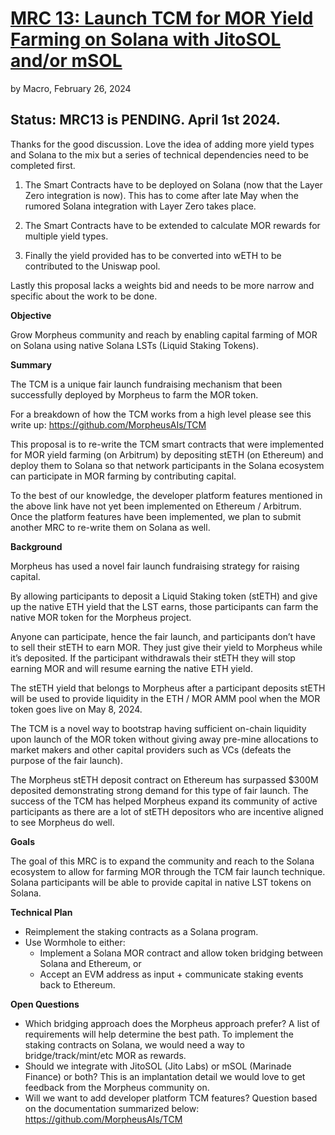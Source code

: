 # [MRC 13: Launch TCM for MOR Yield Farming on Solana with JitoSOL and/or mSOL](https://www.notion.so/34a6db212f184f59aab47c74cf94f10f?pvs=21)

by Macro, February 26, 2024

## Status: MRC13 is PENDING. April 1st 2024.

Thanks for the good discussion. Love the idea of adding more yield types and Solana to the mix but a series of technical dependencies need to be completed first.

1. The Smart Contracts have to be deployed on Solana (now that the Layer Zero integration is now).
This has to come after late May when the rumored Solana integration with Layer Zero takes place.

2. The Smart Contracts have to be extended to calculate MOR rewards for multiple yield types.

3. Finally the yield provided has to be converted into wETH to be contributed to the Uniswap pool.

Lastly this proposal lacks a weights bid and needs to be more narrow and specific about the work to be done.

**Objective**

Grow Morpheus community and reach by enabling capital farming of MOR on Solana using native Solana LSTs (Liquid Staking Tokens). 

**Summary**

The TCM is a unique fair launch fundraising mechanism that been successfully deployed by Morpheus to farm the MOR token. 

For a breakdown of how the TCM works from a high level please see this write up: https://github.com/MorpheusAIs/TCM

This proposal is to re-write the TCM smart contracts that were implemented for MOR yield farming (on Arbitrum) by depositing stETH (on Ethereum) and deploy them to Solana so that network participants in the Solana ecosystem can participate in MOR farming by contributing capital. 

To the best of our knowledge, the developer platform features mentioned in the above link have not yet been implemented on Ethereum / Arbitrum. Once the platform features have been implemented, we plan to submit another MRC to re-write them on Solana as well.

**Background**

Morpheus has used a novel fair launch fundraising strategy for raising capital. 

By allowing participants to deposit a Liquid Staking token (stETH) and give up the native ETH yield that the LST earns, those participants can farm the native MOR token for the Morpheus project. 

Anyone can participate, hence the fair launch, and participants don’t have to sell their stETH to earn MOR. They just give their yield to Morpheus while it’s deposited. If the participant withdrawals their stETH they will stop earning MOR and will resume earning the native ETH yield. 

The stETH yield that belongs to Morpheus after a participant deposits stETH will be used to provide liquidity in the ETH / MOR AMM pool when the MOR token goes live on May 8, 2024. 

The TCM is a novel way to bootstrap having sufficient on-chain liquidity upon launch of the MOR token without giving away pre-mine allocations to market makers and other capital providers such as VCs (defeats the purpose of the fair launch). 

The Morpheus stETH deposit contract on Ethereum has surpassed $300M deposited demonstrating strong demand for this type of fair launch. The success of the TCM has helped Morpheus expand its community of active participants as there are a lot of stETH depositors who are incentive aligned to see Morpheus do well. 

**Goals**

The goal of this MRC is to expand the community and reach to the Solana ecosystem to allow for farming MOR through the TCM fair launch technique. Solana participants will be able to provide capital in native LST tokens on Solana. 

**Technical Plan**

- Reimplement the staking contracts as a Solana program.
- Use Wormhole to either:
    - Implement a Solana MOR contract and allow token bridging between Solana and Ethereum, or
    - Accept an EVM address as input + communicate staking events back to Ethereum.

**Open Questions**

- Which bridging approach does the Morpheus approach prefer? A list of requirements will help determine the best path. To implement the staking contracts on Solana, we would need a way to bridge/track/mint/etc MOR as rewards.
- Should we integrate with JitoSOL (Jito Labs) or mSOL (Marinade Finance) or both? This is an implantation detail we would love to get feedback from the Morpheus community on.
- Will we want to add developer platform TCM features? Question based on the documentation summarized below: https://github.com/MorpheusAIs/TCM
